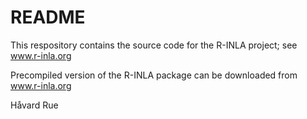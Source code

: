 # README #

This respository contains the source code for the R-INLA project; see www.r-inla.org

Precompiled version of the R-INLA package can be downloaded from www.r-inla.org

Håvard Rue